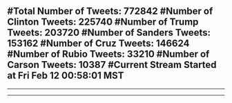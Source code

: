 #Total Number of Tweets: 772842 
#Number of Clinton Tweets: 225740
#Number of Trump Tweets: 203720
#Number of Sanders Tweets: 153162
#Number of Cruz Tweets: 146624
#Number of Rubio Tweets: 33210
#Number of Carson Tweets: 10387
#Current Stream Started at Fri Feb 12 00:58:01 MST
---
---
---
